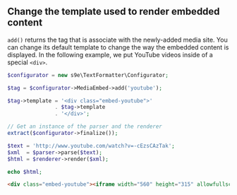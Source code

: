 <h2>Change the template used to render embedded content</h2>

`add()` returns the tag that is associate with the newly-added media site. You can change its default template to change the way the embedded content is displayed. In the following example, we put YouTube videos inside of a special `<div>`.

```php
$configurator = new s9e\TextFormatter\Configurator;

$tag = $configurator->MediaEmbed->add('youtube');

$tag->template = '<div class="embed-youtube">'
               . $tag->template
               . '</div>';

// Get an instance of the parser and the renderer
extract($configurator->finalize());

$text = 'http://www.youtube.com/watch?v=-cEzsCAzTak';
$xml  = $parser->parse($text);
$html = $renderer->render($xml);

echo $html;
```
```html
<div class="embed-youtube"><iframe width="560" height="315" allowfullscreen="" frameborder="0" scrolling="no" src="//www.youtube.com/embed/-cEzsCAzTak"></iframe></div>
```
